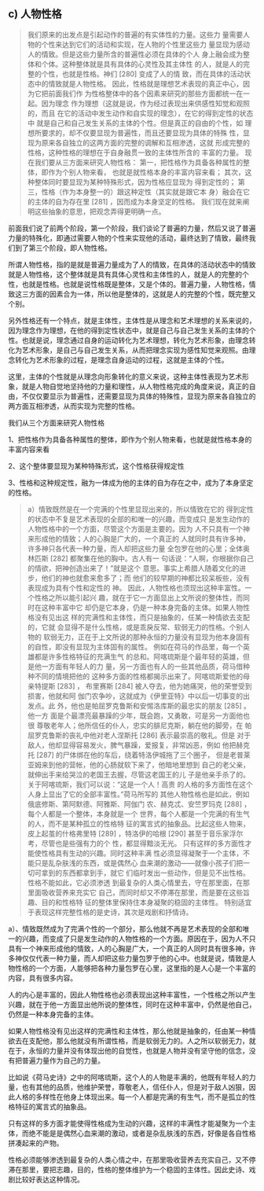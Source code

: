 <h2>c) ⼈物性格</h2><blockquote data-pid="JvWE89pX">我们原来的出发点是引起动作的普遍的有实体性的⼒量。这些⼒ 量需要⼈物的个性来达到它们的活动和实现，在⼈物的个性⾥这些⼒ 量显现为感动⼈的情致。但是这些⼒量所含的普遍性必须在具体的个⼈ ⾝上融会成为整体和个体。这种整体就是具有具体的⼼灵性及其主体性 的⼈，就是⼈的完整的个性，也就是性格。神们 [280] 变成了⼈的情 致，⽽在具体的活动状态中的情致就是⼈物性格。 因此，性格就是理想艺术表现的真正中⼼，因为它把前⾯我们作 为性格整体中的各个因素来研究的那些⽅⾯都统⼀在⼀起。因为理念 作为理想（这就是说，作为经过表现出来供感性知觉和观照的，⽽且 在它的活动中发⽣动作和⾃实现的理念），在它的得到定性的状态中 就是⾃⼰和⾃⼰发⽣关系的主体的个性。但是真正的⾃由的个性，如 理想所要求的，却不仅要显现为普遍性，⽽且还要显现为具体的特殊 性，显现为原来各⾃独⽴的这两⽅⾯的完整的调解和互相渗透，这就 形成完整的性格，这种性格的理想在于⾃⾝融贯⼀致的主体性所含的 丰富的⼒量。 现在我们要从三⽅⾯来研究⼈物性格： 第⼀，把性格作为具备各种属性的整体，即作为个别⼈物来看， 也就是就性格本⾝的丰富内容来看； 其次，这种整体同时要显现为某种特殊形式，因为性格应显现为 得到定性的； 第三，性格（作为本⾝整⼀的）跟这种定性（其实就是跟它本 ⾝）融会在它的主体的⾃为存在⾥ [281] ，因⽽成为本⾝坚定的性格。 我们现在就来阐明这些抽象的意思，把观念弄得更明确⼀点。</blockquote><p data-pid="XjvXcwAv">前面我们说了前两个阶段，第一个阶段，我们谈论了普遍的力量，然后又说了普遍力量的特殊化，即通过需要人物的个性来实现他的活动，最终达到了情致，最终我们到了第三个阶段，即人物性格。</p><p data-pid="Lg0uX-S1">所谓人物性格，指的是就是普遍力量成为了人的情致，在具体的活动状态中的情致就是人物性格，这个整体就是具有具体心灵性和主体性的人，就是人的完整的个性，也就是性格。也就是说性格既是整体，又是个体的。普遍力量，人物性格，情致这三方面的因素合为一体，所以他是整体的，这就是人的完整的个性，既完整又个别。</p><p data-pid="nnN7Ofr6">另外性格还有一个特点，就是主体性，主体性是从理念和艺术理想的关系来说的，因为理念作为理想，在他的得到定性状态中，就是自己与自己发生关系的主体的个性。也就是说，理念通过自身的运动转化为艺术理想，转化为艺术形象，由理念转化为艺术形象，是自己与自己发生关系，从而把理念实现为感性知觉来观照。由理念转化为艺术形象的过程，是理念自身运动的过程，这就是主体的个性。</p><p data-pid="HZkWebyt">这里，主体的个性就是从理念向形象转化的意义来说，这种主体性表现为艺术形象，就是人物自觉地坚持他的力量和理性，从人物性格完成的角度来说，真正的自由，不仅仅要显示为普遍性，还需要显现为具体的特殊性，显现为原来各自独立的两方面互相渗透，从而实现为完整的性格。</p><p data-pid="6A4sf65s">我们从三个方面来研究人物性格</p><p data-pid="dNxlGHjk">1、把性格作为具备各种属性的整体，即作为个别人物来看，也就是就性格本身的丰富内容来看</p><p data-pid="YmsKkx9W">2、这个整体要显现为某种特殊形式，这个性格获得规定性</p><p data-pid="-QmiQwp5">3、性格和这种规定性，融为一体成为他的主体的自为存在之中，成为了本身坚定的性格。</p><blockquote data-pid="l0nD9P08">a）情致既然是在⼀个完满的个性⾥显现出来的，所以情致在它的 得到定性的状态中不复是艺术表现的全部的和唯⼀的兴趣，⽽变成只 是发⽣动作的⼈物性格中的⼀个⽅⾯，尽管这个⽅⾯是主要的。因为 ⼈不只具有⼀个神来形成他的情致；⼈的⼼胸是⼴⼤的，⼀个真正的 ⼈就同时具有许多神，许多神只各代表⼀种⼒量，⽽⼈却把这些⼒量 全包罗在他的⼼⾥；全体奥林匹斯 [282] 都聚集在他的胸中。古⼈有⼀ 句话说：“⼈啊，你根据你⾃⼰的情欲，把神创造出来了！”就是这个 意思。事实上希腊⼈随着⽂化的进步，他们的神也就愈来愈多了；⽽ 他们的较早期的神都⽐较呆板些，没有表现成为具有个性和定性的 神。 因此，⼈物性格也须现出这种丰富性。⼀个性格之所以能引起兴 趣，就在于它⼀⽅⾯显出上⽂所说的整体性，⽽同时在这种丰富中它 却仍是它本⾝，仍是⼀种本⾝完备的主体。如果⼈物性格没有⻅出这 样的完满性和主体性，⽽只是抽象的，任某⼀种情欲去⽀配的，它就 会显得不是什么性格，或是乖戾反常、软弱⽆⼒的性格。个别⼈物的 软弱⽆⼒，正在于上⽂所说的那种永恒的⼒量没有显现为他本⾝固有 的⾃性，即没有显现为主体固有的属性。 例如在荷⻢的作品⾥，每⼀个英雄都是许多性格特征的充满⽣⽓ 的总和。阿喀琉斯是个最年轻的英雄，但是他⼀⽅⾯有年轻⼈的⼒ 量，另⼀⽅⾯也有⼈的⼀些其他品质，荷⻢借种种不同的情境把他的 这种多⽅⾯的性格都揭⽰出来了。阿喀琉斯爱他的⺟亲特提斯 [283] ， 布⾥赛斯 [284] 被⼈夺去，他为她痛哭，他的荣誉受到损害，他就和阿 伽门农争吵，这就成为《伊⾥亚特》中以后⼀切事变的出发点。此 外，他也是帕屈罗克鲁斯和安惕洛库斯的最忠实的朋友 [285] 。他⼀⽅ ⾯是个最漂亮最暴躁的少年，既会跑，⼜勇敢，可是另⼀⽅⾯他也很 尊敬⽼年⼈；他所信任的仆⼈，忠实的腓尼克斯，躺在他的脚旁，在 帕屈罗克鲁斯的丧礼中他对⽼⼈涅斯托 [286] 表⽰最崇⾼的敬礼。但是 对于敌⼈，他却显得容易发⽕，脾⽓暴躁，爱报复，⾮常凶恶，例如 他把赫克托 [287] 的⼫体绑在他的⻋后，绕着特洛伊城拖了三个圈⼦， 但是⽼普莱亚姆来到他的营帐，他的⼼肠就软下来了，他暗地⾥想到 ⾃⼰的⽼⽗亲，就伸出⼿来给哭泣的⽼国王去握，尽管这⽼国王的⼉ ⼦是他亲⼿杀了的。关于阿喀琉斯，我们可以说：“这是⼀个⼈！⾼贵 的⼈格的多⽅⾯性在这个⼈⾝上显出了它的全部丰富性。”荷⻢所写的 其他⼈物性格也是如此，例如俄底修斯、第阿默德、阿雅斯、阿伽门 农、赫克忒、安竺罗玛克 [288] ，每个⼈都是⼀个整体，本⾝就是⼀个 世界，每个⼈都是⼀个完满的有⽣⽓的⼈，⽽不是某种孤⽴的性格特 征的寓⾔式的抽象品。⽐起这些⼈物来，⽪上起茧的什格弗⾥特 [289] ，特洛伊的哈根 [290] 甚⾄于⾳乐家浮尔考，尽管也是些强有⼒的个 性，都显得黯淡⽆光。 只有这样的多⽅⾯性才能使性格具有⽣动的兴趣。同时这种丰满 性必须显得凝聚于⼀个主体，不能只是乱杂肤浅的东⻄，或是偶然⼼ ⾎来潮的激动——就像⼩孩⼦们把⼀切可拿到的东⻄都拿到⼿，就它 们临时发出⼀些动作，但是⻅不出性格。性格不能如此，它必须渗透 到最复杂的⼈类⼼情⾥去，守在那⾥⾯，在那⾥⾯吸收营养来充实它 ⾃⼰，⽽同时却⼜不停滞在那⾥，⽽是要在这些旨趣、⽬的和性格特 征的整体⾥保持住本⾝凝聚的稳固的主体性。 特别适宜于表现这样完整性格的是史诗，其次是戏剧和抒情诗。</blockquote><p data-pid="syWMvj-p">a）、情致既然成为了完满个性的一个部分，那么他就不再是艺术表现的全部和唯一的兴趣，而变成了只是发生动作的人物性格的一个方面。原因在于，因为人不只具有一个神来形成他的情致，人的心胸是广大，一个真正的人同时具有很多神，许多神仅仅代表一种力量，而人却把这些力量包罗于他的心中。也就是说，情致是人物性格的一个方面，人能够把各种力量包罗在心里，这里指的是人心是一个丰富的内容，具有很多内容。</p><p data-pid="FBL5wXdO">人的内心是丰富的，因此人物性格也必须表现出这种丰富性，一个性格之所以产生兴趣，就在于他一方面显出他所说的整体性，同时在这种丰富中，仍然是他自己，仍然是一种本身完备的主体。</p><p data-pid="M8SGZXzJ">如果人物性格没有见出这样的完满性和主体性，那么他就是抽象的，任由某一种情欲去在支配他，那么他就没有所谓性格，而是软弱无力的。人之所以软弱无力，就在于，永恒的力量并没有体现出他的自觉性，也就是人物并没有坚守他的信念，没有把普遍力量作为自己的力量。</p><p data-pid="rxT3Dc1b">比如说《荷马史诗》之中的阿喀琉斯，这个人的人物是丰满的，他既有年轻人的力量，也有其他的品质，他维护荣誉，尊敬老人，信任仆人，但是对于敌人凶狠，因此人格的多样性在他身上体现出来。每一个人都是完满的有生气，而不是孤立的性格特征的寓言式的抽象品。</p><p data-pid="3E-_lYJf">只有这样的多方面才能使得性格成为生动的兴趣，这样的丰满性才能凝聚为一个主体，而绝不能是是偶然心血来潮的激动，或者是杂乱肤浅的东西，好像是各自性格拼凑起来的产物。</p><p data-pid="OYJ9MC9u">性格必须能够渗透到最复杂的人类心情之中，在那里吸收营养去充实自己，又不停滞在那里，要把志趣，目的，性格的整体维护为一个稳固的主体性。因此史诗、戏剧比较好表达这种情况。</p><p></p>